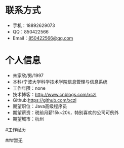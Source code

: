 # 联系方式
- 手机：18892629073
- QQ：850422566
- Email：850422566@qq.com

# 个人信息

- 朱家欣/男/1997
- 本科/宁波大学科学技术学院信息管理与信息系统
- 工作年限：none
- 技术博客：http://www.cnblogs.com/xczl
- Github:https://github.com/xczl
- 期望职位：Java高级程序员
- 期望薪资：税前月薪15k~20k，特别喜欢的公司可例外
- 期望城市：杭州

#工作经历

###暂无
